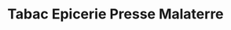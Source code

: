 ---
title: "Tabac Epicerie Presse Malaterre"
url: /quarante/tabac-epicerie-presse-malaterre/
shop: marchand de journaux
---